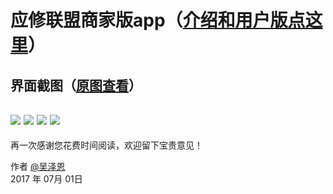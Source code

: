 # 应修联盟商家版app（[介绍和用户版点这里][2]）


## 界面截图（[原图查看][3]）


![](https://github.com/DIBIAOZUIQIANGTEAM/Lor_Seller/tree/master/imgs/01.png)
![](https://github.com/DIBIAOZUIQIANGTEAM/Lor_Seller/tree/master/imgs/02.png)
![](https://github.com/DIBIAOZUIQIANGTEAM/Lor_Seller/tree/master/imgs/03.png)
![](https://github.com/DIBIAOZUIQIANGTEAM/Lor_Seller/tree/master/imgs/04.png)
------

再一次感谢您花费时间阅读，欢迎留下宝贵意见！

作者 [@吴泽恩][1]     
2017 年 07月 01日    

[1]: https://github.com/DIBIAOZUIQIANGTEAM

[2]: https://github.com/DIBIAOZUIQIANGTEAM/Lor_Buyer

[3]: https://github.com/DIBIAOZUIQIANGTEAM/Lor_Seller/tree/master/imgs
